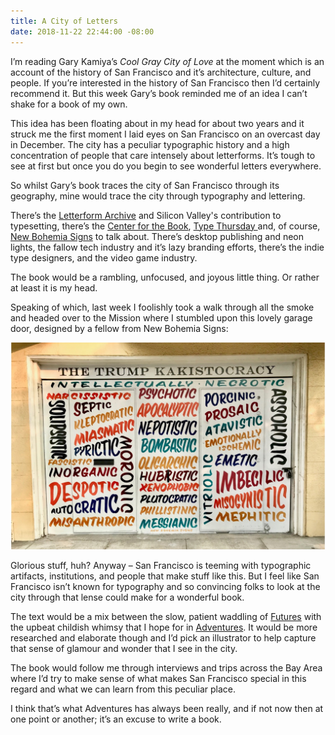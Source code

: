 ```yaml
---
title: A City of Letters
date: 2018-11-22 22:44:00 -08:00
---
```


I’m reading Gary Kamiya’s *Cool Gray City of Love* at the moment which is an account of the history of San Francisco and it’s architecture, culture, and people. If you’re interested in the history of San Francisco then I’d certainly recommend it. But this week Gary’s book reminded me of an idea I can’t shake for a book of my own.

This idea has been floating about in my head for about two years and it struck me the first moment I laid eyes on San Francisco on an overcast day in December. The city has a peculiar typographic history and a high concentration of people that care intensely about letterforms. It’s tough to see at first but once you do you begin to see wonderful letters everywhere.

So whilst Gary’s book traces the city of San Francisco through its geography, mine would trace the city through typography and lettering.

There’s the [Letterform Archive](https://letterformarchive.org/) and Silicon Valley's contribution to typesetting, there’s the [Center for the Book](https://sfcb.org/), [Type Thursday ](https://www.typethursday.org/san-francisco/) and, of course, [New Bohemia Signs](https://www.newbohemiasigns.com/about/) to talk about. There’s desktop publishing and neon lights, the fallow tech industry and it’s lazy branding efforts, there’s the indie type designers, and the video game industry.

The book would be a rambling, unfocused, and joyous little thing. Or rather at least it is my head.

Speaking of which, last week I foolishly took a walk through all the smoke and headed over to the Mission where I stumbled upon this lovely garage door, designed by a fellow from New Bohemia Signs:

![geagaeaega.jpg](/uploads/geagaeaega.jpg)

Glorious stuff, huh? Anyway – San Francisco is teeming with typographic artifacts, institutions, and people that make stuff like this. But I feel like San Francisco isn’t known for typography and so convincing folks to look at the city through that lense could make for a wonderful book.

The text would be a mix between the slow, patient waddling of [Futures](http://robinrendle.com/essays/futures-of-typography) with the upbeat childish whimsy that I hope for in [Adventures](http://robinrendle.com/adventures). It would be more researched and elaborate though and I’d pick an illustrator to help capture that sense of glamour and wonder that I see in the city.

The book would follow me through interviews and trips across the Bay Area where I’d try to make sense of what makes San Francisco special in this regard and what we can learn from this peculiar place.

I think that’s what Adventures has always been really, and if not now then at one point or another; it’s an excuse to write a book.